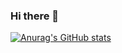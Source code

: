 ### Hi there 👋




[![Anurag's GitHub stats](https://github-readme-stats.vercel.app/api?username=Enrico-Proietto)](https://github.com/anuraghazra/github-readme-stats)

